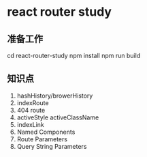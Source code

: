 # react router study

## 准备工作
cd react-router-study
npm install
npm run build

## 知识点
1. hashHistory/browerHistory
2. indexRoute
3. 404 route
4. activeStyle activeClassName
5. indexLink
6. Named Components
7. Route Parameters
8. Query String Parameters
